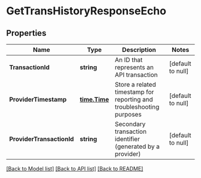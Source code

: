 # GetTransHistoryResponseEcho

## Properties
Name | Type | Description | Notes
------------ | ------------- | ------------- | -------------
**TransactionId** | **string** | An ID that represents an API transaction | [default to null]
**ProviderTimestamp** | [**time.Time**](time.Time.md) | Store a related timestamp for reporting and troubleshooting purposes | [default to null]
**ProviderTransactionId** | **string** | Secondary transaction identifier (generated by a provider) | [default to null]

[[Back to Model list]](../README.md#documentation-for-models) [[Back to API list]](../README.md#documentation-for-api-endpoints) [[Back to README]](../README.md)

